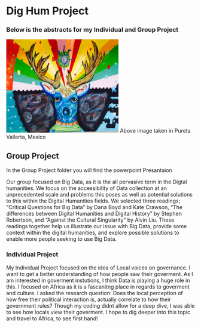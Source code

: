 # Dig Hum Project
### Below is the abstracts for my Individual and Group Project 

<img src="images/Buck.jpg" alt="Image" height="250" width="300">
Above image taken in Pureta Vallerta, Mexico 

## Group Project
In the Group Project folder you will find the powerpoint Presantaion 

Our group focused on Big Data, as it is the all pervasive term in the Digtal humanities. We focus on the accessibility of Data collection at an unprecedented scale and problems this poses as well as potential solutions to this within the Digital Humanities fields.	We selected three readings; “Critical Questions for Big Data” by Dana Boyd and Kate Crawson, “The differences between Digital Humanities and Digital History” by Stephen Robertson, and “Against the Cultural Singularity” by Alvin Liu. These readings together help us illustrate our issue with Big Data, provide some context within the digital humanities, and explore possible solutions to enable more people seeking to use Big Data.


### Individual Project 
My Individual Project focused on the idea of Local voices on governance. I want to get a better understanding of how people saw their goverment. As I am interested in goverment instutions, I think Data is playing a huge role in this. I focused on Africa as it is a fascanitng place in regards to goverment and culture. I asked the research question: Does the local perception of how free their political interaction is, actually correlate to how their government rules? 
Though my coding didnt allow for a deep dive, I was able to see how locals view their goverment. I hope to dig deeper into this topic and travel to Africa, to see first hand! 
